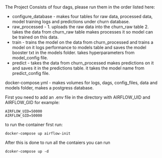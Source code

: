 The Project Consists of four dags, please run them in the order listed here:
* configure_database - makes four tables for raw data, processed data, model training logs and predictions under churn database.
* raw_processed - 1. uploads the raw data into the churn_raw table 2. takes the data from churn_raw table makes processes it so model can be trained on this data.
* train - trains the model on the data from churn_processed and trains a model on it logs performance to models table and saves the model booster txt in the models folder. takes hyperparameters from model_config file.
* predict - takes the data from churn_processed makes predictions on it and saves it in the predictions table. it takes the model name from predict_config file.

docker-compose.yml - makes volumes for logs, dags, config_files, data and models folder, makes a postgress database.

First you need to add an .env file in the directory with AIRFLOW_UID and AIRFLOW_GID for example:
```
AIRFLOW_UID=50000
AIRFLOW_GID=50000
```
to run the container first run:
```
docker-compose up airflow-init
```
After this is done to run all the contaiers you can run
```
dcoker-compose up -d
```
